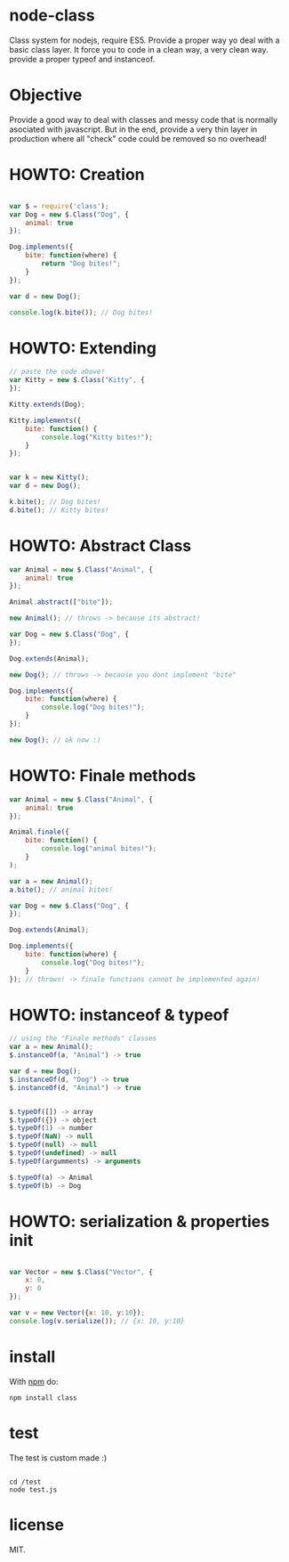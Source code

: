 node-class
==========

Class system for nodejs, require ES5. Provide a proper way yo deal with a basic class layer.
It force you to code in a clean way, a very clean way.
provide a proper typeof and instanceof.


Objective
=========
Provide a good way to deal with classes and messy code that is normally asociated with javascript.
But in the end, provide a very thin layer in production where all "check" code could be removed so no overhead!



HOWTO: Creation
========

``` js

var $ = require('class');
var Dog = new $.Class("Dog", {
    animal: true
});

Dog.implements({
    bite: function(where) {
        return "Dog bites!";
    }
});

var d = new Dog();

console.log(k.bite()); // Dog bites!

```

HOWTO: Extending
=========


``` js
// paste the code above!
var Kitty = new $.Class("Kitty", {
});

Kitty.extends(Dog);

Kitty.implements({
    bite: function() {
        console.log("Kitty bites!");
    }
});


var k = new Kitty();
var d = new Dog();

k.bite(); // Dog bites!
d.bite(); // Kitty bites!

```

HOWTO: Abstract Class
==============

``` js
var Animal = new $.Class("Animal", {
    animal: true
});

Animal.abstract(["bite"]);

new Animal(); // throws -> because its abstract!

var Dog = new $.Class("Dog", {
});

Dog.extends(Animal);

new Dog(); // throws -> because you dont implement "bite"

Dog.implements({
    bite: function(where) {
        console.log("Dog bites!");
    }
});

new Dog(); // ok now :)

```

HOWTO: Finale methods
==============

``` js
var Animal = new $.Class("Animal", {
    animal: true
});

Animal.finale({
    bite: function() {
        console.log("animal bites!");
    }
);

var a = new Animal();
a.bite(); // animal bites!

var Dog = new $.Class("Dog", {
});

Dog.extends(Animal);

Dog.implements({
    bite: function(where) {
        console.log("Dog bites!");
    }
}); // throws! -> finale functions cannot be implemented again!

```

HOWTO: instanceof & typeof
===================

``` js
// using the "Finale methods" classes
var a = new Animal();
$.instanceOf(a, "Animal") -> true

var d = new Dog();
$.instanceOf(d, "Dog") -> true
$.instanceOf(d, "Animal") -> true


$.typeOf([]) -> array
$.typeOf({}) -> object
$.typeOf(1) -> number
$.typeOf(NaN) -> null
$.typeOf(null) -> null
$.typeOf(undefined) -> null
$.typeOf(argumments) -> arguments

$.typeOf(a) -> Animal
$.typeOf(b) -> Dog


```

HOWTO: serialization & properties init
===============================

``` js

var Vector = new $.Class("Vector", {
    x: 0,
    y: 0
});

var v = new Vector({x: 10, y:10});
console.log(v.serialize()); // {x: 10, y:10}

```

install
=======

With [npm](http://npmjs.org) do:

```
npm install class
```

test
====

The test is custom made :)

```

cd /test
node test.js

```

license
=======

MIT.
